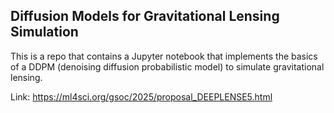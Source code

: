 ## Diffusion Models for Gravitational Lensing Simulation ##

This is a repo that contains a Jupyter notebook that implements the basics of
a DDPM (denoising diffusion probabilistic model) to simulate gravitational
lensing.  

Link: https://ml4sci.org/gsoc/2025/proposal_DEEPLENSE5.html

